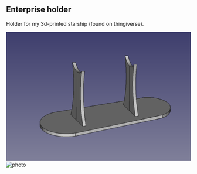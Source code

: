 Enterprise holder
-----------------

Holder for my 3d-printed starship (found on thingiverse).

![image](image.png)
![photo](photo.png)
